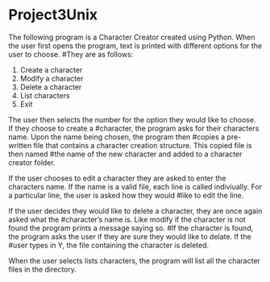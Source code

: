 # Project3Unix

The following program is a Character Creator created using Python.
When the user first opens the program, text is printed with different options for the user to choose. #They are as follows:

1.	Create a character
2.	Modify a character
3.	Delete a character
4.	List characters 
5.	Exit

The user then selects the number for the option they would like to choose. If they choose to create a #character, the program asks for their characters name. Upon the name being chosen, the program then #copies a pre-written file that contains a character creation structure. This copied file is then named #the name of the new character and added to a character creator folder.

If the user chooses to edit a character they are asked to enter the characters name. If the name is a 
valid file, each line is called indiviually. For a particular line, the user is asked how they would #like to edit the line. 

If the user decides they would like to delete a character, they are once again asked what the #character’s name is. Like modify if the character is not found the program prints a message saying so. #If the character is found, the program asks the user if they are sure they would like to delate. If the #user types in Y, the file containing the character is deleted. 

When the user selects lists characters, the program will list all the character files in the directory. 
